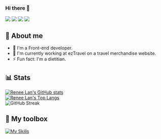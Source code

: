### Hi there 👋

[![](https://img.shields.io/badge/linkedin-%230077B5.svg?style=for-the-badge&logo=linkedin)](https://www.linkedin.com/in/ysl0628/)
[![](https://img.shields.io/badge/Instagram-E4405F?style=for-the-badge&logo=instagram&logoColor=white)](https://www.instagram.com/whatsulook/)
[![](https://img.shields.io/badge/Gmail-D14836?style=for-the-badge&logo=gmail&logoColor=white)](yihsinlan@gmail.com)
[![](https://img.shields.io/badge/Spotify-1ED760?style=for-the-badge&logo=spotify&logoColor=white)](https://open.spotify.com/user/ysl0628)

🍙 About me
---

- 🌱 I'm a Front-end developer.
- 🔭 I'm currently working at ezTravel on a travel merchandise website.
- ⚡ Fun fact: I'm a dietitian.

📊 Stats
---

[![Renee Lan's GitHub stats](https://github-readme-stats.vercel.app/api?username=ysl0628&theme=dark&card_width=495)](https://github.com/anuraghazra/github-readme-stats)
<br/>
[![Renee Lan's Top Langs](https://github-readme-stats.vercel.app/api/top-langs/?username=ysl0628&theme=dark&layout=compact&card_width=495)](https://github.com/anuraghazra/github-readme-stats)
<br/>
![GitHub Streak](https://github-readme-streak-stats.herokuapp.com/?user=ysl0628&theme=dark&count_private=true&bg_color=0d1116&title_color=ce09ec&text_color=a4aacb&icon_color=007ec6)

🧰 My toolbox
---
[![My Skills](https://skillicons.dev/icons?i=html,css,javascript,typescript,react,nextjs,materialui,tailwind,bootstrap,scss,redux,prisma,docker,figma,firebase,nestjs,mongodb,aws,ps,illustrator&perline=5&theme=dark)](https://skillicons.dev)

<!--
**ysl0628/ysl0628** is a ✨ _special_ ✨ repository because its `README.md` (this file) appears on your GitHub profile.

Here are some ideas to get you started:

- 🔭 I’m currently working on ...
- 🌱 I’m currently learning ...
- 👯 I’m looking to collaborate on ...
- 🤔 I’m looking for help with ...
- 💬 Ask me about ...
- 📫 How to reach me: ...
- 😄 Pronouns: ...
- ⚡ Fun fact: ...
-->
